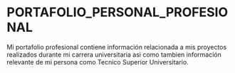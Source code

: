 # PORTAFOLIO_PERSONAL_PROFESIONAL

Mi portafolio profesional contiene información relacionada a mis proyectos realizados durante mi carrera universitaria asi como tambien información relevante de mi persona como Tecnico Superior Universitario. 
